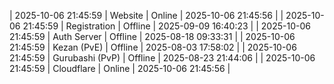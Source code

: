 | 2025-10-06 21:45:59 | Website | Online | 2025-10-06 21:45:56 |
| 2025-10-06 21:45:59 | Registration | Offline | 2025-09-09 16:40:23 |
| 2025-10-06 21:45:59 | Auth Server | Offline | 2025-08-18 09:33:31 |
| 2025-10-06 21:45:59 | Kezan (PvE) | Offline | 2025-08-03 17:58:02 |
| 2025-10-06 21:45:59 | Gurubashi (PvP) | Offline | 2025-08-23 21:44:06 |
| 2025-10-06 21:45:59 | Cloudflare | Online | 2025-10-06 21:45:56 |
